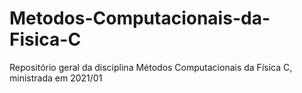 # Metodos-Computacionais-da-Fisica-C
Repositório geral da disciplina Métodos Computacionais da Física C, ministrada em 2021/01
